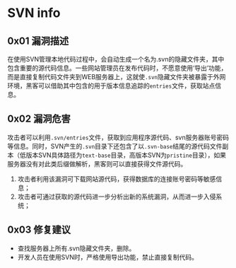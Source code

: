 # SVN info

## 0x01 漏洞描述

在使用SVN管理本地代码过程中，会自动生成一个名为.svn的隐藏文件夹，其中包含重要的源代码信息。一些网站管理员在发布代码时，不愿意使用‘导出’功能，而是直接复制代码文件夹到WEB服务器上，这就使`.svn`隐藏文件夹被暴露于外网环境，黑客可以借助其中包含的用于版本信息追踪的`entries`文件，获取站点信息。

## 0x02 漏洞危害

攻击者可以利用`.svn/entries`文件，获取到应用程序源代码、svn服务器账号密码等信息。同时，SVN产生的`.svn`目录下还包含了以`.svn-base`结尾的源代码文件副本（低版本SVN具体路径为`text-base`目录，高版本SVN为`pristine`目录），如果服务器没有对此类后缀做解析，黑客则可以直接获得文件源代码。

1. 攻击者利用该漏洞可下载网站源代码，获得数据库的连接账号密码等敏感信息；
2. 攻击者可通过获取的源代码进一步分析出新的系统漏洞，从而进一步入侵系统；

## 0x03 修复建议

* 查找服务器上所有.svn隐藏文件夹，删除。
* 开发人员在使用SVN时，严格使用导出功能，禁止直接复制代码。


